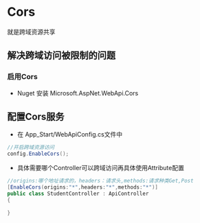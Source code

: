 # Cors

就是跨域资源共享

## 解决跨域访问被限制的问题



### 启用Cors

- Nuget 安装 Microsoft.AspNet.WebApi.Cors 

## 配置Cors服务

- 在 App_Start/WebApiConfig.cs文件中

```c#
//开启跨域资源访问
config.EnableCors();
```

- 具体需要哪个Controller可以跨域访问再具体使用Attribute配置

```c# 
//origins:哪个地址请求的，headers：请求头,methods:请求种类Get,Post
[EnableCors(origins:"*",headers:"*",methods:"*")]
public class StudentController : ApiController
{
    
}    
```

